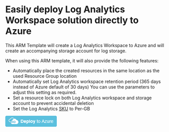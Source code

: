 # Easily deploy Log Analytics Workspace solution directly to Azure

This ARM Template will create a Log Analytics Workspace to Azure and will create an accompanying storage account for log storage.

When using this ARM template, it will also provide the following features:

* Automatically place the created resources in the same location as the used Resource Group location
* Automatically set Log Analytics workspace retention period (365 days instead of Azure default of 30 days)
  You can use the parameters to adjust this setting as required.
* Set a resource lock on both Log Analytics workspace and storage account to prevent accidental deletion
* Set the Log Analytics [SKU][LA-Sku] to Per-GB

<a href="https://portal.azure.com/#create/Microsoft.Template/uri/https%3A%2F%2Fraw.githubusercontent.com%2FAzure%2Fazure-quickstart-templates%2Fmaster%2F100-blank-template%2Fazuredeploy.json" target="_blank">
<img src="https://raw.githubusercontent.com/Azure/azure-quickstart-templates/master/1-CONTRIBUTION-GUIDE/images/deploytoazure.png"/>
</a>

[LA-Sku]: https://docs.microsoft.com/en-us/azure/templates/Microsoft.OperationalInsights/2015-11-01-preview/workspaces#sku-object
